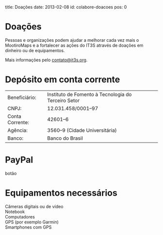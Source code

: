 title: Doações
date: 2013-02-08
id: colabore-doacoes
pos: 0

Doações
=======

Pessoas e organizações podem ajudar a melhorar cada vez mais o MootiroMaps e a fortalecer as ações do IT3S através de doações em dinheiro ou de equipamentos.

Mais informações pelo [contato@it3s.org](mailto:contato@it3s.org).

<div id="conta">
<h1>Depósito em conta corrente</h1>
<table>
<tr>
<td>Beneficiário:</td><td>Instituto de Fomento à Tecnologia do Terceiro Setor</td>
</tr>
<tr>
<td>CNPJ:</td><td>12.031.458/0001–97</td>
</tr>
<tr>
<td>Conta Corrente:</td><td>42601–6</td>
</tr>
<tr>
<td>Agência:</td><td>3560–9 (Cidade Universitária)
</tr>
<tr>
<td>Banco:</td><td> Banco do Brasil<td>
</table>
</div>

<div id="paypal">
<h1>PayPal</h1>
botão
</div>

<div id="equipamentos">
<h1>Equipamentos necessários</h1>
Câmeras digitais ou de vídeo<br />
Notebook<br />
Computadores<br />
GPS (por exemplo Garmin)<br />
Smartphones com GPS<br />
</div>

